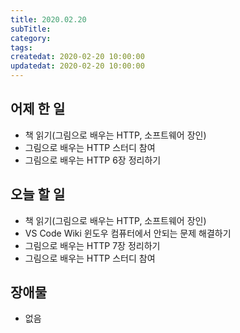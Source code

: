 ```yaml
---
title: 2020.02.20
subTitle:
category:
tags:
createdat: 2020-02-20 10:00:00
updatedat: 2020-02-20 10:00:00
---
```


## 어제 한 일

* 책 읽기(그림으로 배우는 HTTP, 소프트웨어 장인)
* 그림으로 배우는 HTTP 스터디 참여
* 그림으로 배우는 HTTP 6장 정리하기

## 오늘 할 일

* 책 읽기(그림으로 배우는 HTTP, 소프트웨어 장인)
* VS Code Wiki 윈도우 컴퓨터에서 안되는 문제 해결하기
* 그림으로 배우는 HTTP 7장 정리하기
* 그림으로 배우는 HTTP 스터디 참여

## 장애물

* 없음
